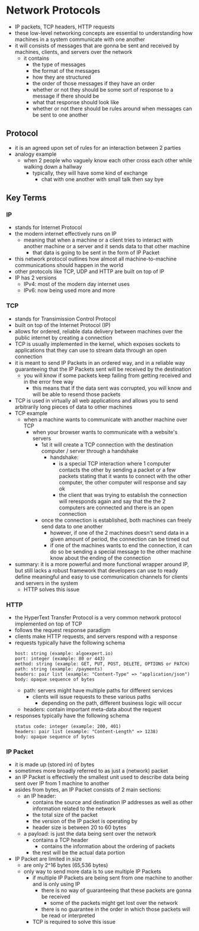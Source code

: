 # Network Protocols
- IP packets, TCP headers, HTTP requests
- these low-level networking concepts are essential to understanding how machines in a system communicate with one another
- it will consists of messages that are gonna be sent and received by machines, clients, and servers over the network
  - it contains
    - the type of messages
    - the format of the messages
    - how they are structured
    - the order of those messages if they have an order
    - whether or not they should be some sort of response to a message if there should be
    - what that response should look like
    - whether or not there should be rules around when messages can be sent to one another
## Protocol
- it is an agreed upon set of rules for an interaction between 2 parties
- analogy example
  - when 2 people who vaguely know each other cross each other while walking down a hallway
    - typically, they will have some kind of exchange
      - chat with one another with small talk then say bye
## Key Terms
### IP
- stands for Internet Protocol
- the modern internet effectively runs on IP
  - meaning that when a machine or a client tries to interact with another machine or a server and it sends data to that other machine
    - that data is going to be sent in the form of IP Packet
- this network protocol outlines how almost all machine-to-machine communications should happen in the world
- other protocols like TCP, UDP and HTTP are built on top of IP
- IP has 2 versions
  - IPv4: most of the modern day internet uses
  - IPv6: now being used more and more
### TCP
- stands for Transimission Control Protocol
- built on top of the Internet Protocol (IP)
- allows for ordered, reliable data delivery between machines over the public internet by creating a connection
- TCP is usually implemented in the kernel, which exposes sockets to applications that they can use to stream data through an open connection
- it is meant to send IP Packets in an ordered way, and in a reliable way guaranteeing that the IP Packets sent will be received by the destination
  - you will know if some packets keep failing from getting received and in the error free way
    - this means that if the data sent was corrupted, you will know and will be able to resend those packets
- TCP is used in virtually all web applications and allows you to send arbitrarily long pieces of data to other machines
- TCP example
  - when a machine wants to communicate with another machine over TCP
    - when your browser wants to communicate with a website's servers
      - 1st it will create a TCP connection with the destination computer / server through a handshake
        - handshake:
          - is a special TCP interaction where 1 computer contacts the other by sending a packet or a few packets stating that it wants to connect with the other computer, the other computer will response and say ok
          - the client that was trying to establish the connection will reresponds again and say that the the 2 computers are connected and there is an open connection
      - once the connection is established, both machines can freely send data to one another
        - however, if one of the 2 machines doesn't send data in a given amount of period, the connection can be timed out
        - if one of the machines wants to end the connection, it can do so be sending a special message to the other machine know about the ending of the connection
- summary: it is a more powerful and more functional wrapper around IP, but still lacks a robust framework that developers can use to ready define meaningful and easy to use communication channels for clients and servers in the system
  - HTTP solves this issue
### HTTP
- the HyperText Transfer Protocol is a very common network protocol implemented on top of TCP
- follows the request response paradigm
- clients make HTTP requests, and servers respond with a response
- requests typically have the following schema
    ```
    host: string (example: algoexpert.io)
    port: integer (example: 80 or 443)
    method: string (example: GET, PUT, POST, DELETE, OPTIONS or PATCH)
    path: string (example: /payments)
    headers: pair list (example: "Content-Type" => "application/json")
    body: opaque sequence of bytes
    ```
    - path: servers might have multiple paths for different services
      - clients will issue requests to these various paths
        - depending on the path, different business logic will occur
    - headers: contain important meta-data about the request
- responses typically have the following schema
    ```
    status code: integer (example: 200, 401)
    headers: pair list (example: "Content-Length" => 1238)
    body: opaque sequence of bytes
    ```
### IP Packet
- it is made up (stored in) of bytes
- sometimes more broadly referred to as just a (network) packet
- an IP Packet is effectively the smallest unit used to describe data being sent over IP from 1 machine to another
- asides from bytes, an IP Packet consists of 2 main sections:
  - an IP header:
    - contains the source and destination IP addresses as well as other information related to the network
    - the total size of the packet
    - the version of the IP packet is operating by
    - header size is between 20 to 60 bytes
  - a payload: is just the data being sent over the network
    - contains a TCP header
      - contains the information about the ordering of packets
    - the rest will be the actual data portion
- IP Packet are limited in size
  - are only 2^16 bytes (65,536 bytes)
  - only way to send more data is to use multiple IP Packets
    - if multiple IP Packets are being sent from one machine to another and is only using IP
      - there is no way of guaranteeing that these packets are gonna be received
        - some of the packets might get lost over the network
      - there is no guarantee in the order in which those packets will be read or interpreted
    - TCP is required to solve this issue
